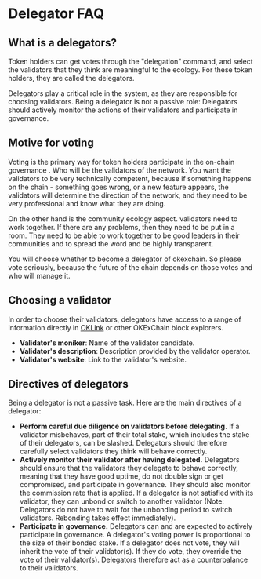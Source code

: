 <!--
order: 2
-->

# Delegator FAQ


## What is a delegators?

Token holders can get votes through the "delegation" command, and select the validators that they think are meaningful to the ecology. For these token holders, they are called the delegators.

Delegators play a critical role in the system, as they are responsible for choosing validators. Being a delegator is not a passive role: Delegators should actively monitor the actions of their validators and participate in governance. 

## Motive for voting

Voting is the primary way for token holders participate in the on-chain governance . Who will be the validators of the network. You want the validators to be very technically competent, because if something happens on the chain - something goes wrong, or a new feature appears, the validators will determine the direction of the network, and they need to be very professional and know what they are doing.

On the other hand is the community ecology aspect. validators need to work together. If there are any problems, then they need to be put in a room. They need to be able to work together to be good leaders in their communities and to spread the word and be highly transparent.

You will choose whether to become a delegator of okexchain. So please vote seriously, because the future of the chain depends on those votes and who will manage it.


## Choosing a validator

In order to choose their validators, delegators have access to a range of information directly in [OKLink](https://www.oklink.com/okexchain-test) or other OKExChain block explorers.

- **Validator's moniker**: Name of the validator candidate.
- **Validator's description**: Description provided by the validator operator.
- **Validator's website**: Link to the validator's website.

## Directives of delegators

Being a delegator is not a passive task. Here are the main directives of a delegator:

- **Perform careful due diligence on validators before delegating.** If a validator misbehaves, part of their total stake, which includes the stake of their delegators, can be slashed. Delegators should therefore carefully select validators they think will behave correctly.
- **Actively monitor their validator after having delegated.** Delegators should ensure that the validators they delegate to behave correctly, meaning that they have good uptime, do not double sign or get compromised, and participate in governance. They should also monitor the commission rate that is applied. If a delegator is not satisfied with its validator, they can unbond or switch to another validator (Note: Delegators do not have to wait for the unbonding period to switch validators. Rebonding takes effect immediately).
- **Participate in governance.** Delegators can and are expected to actively participate in governance. A delegator's voting power is proportional to the size of their bonded stake. If a delegator does not vote, they will inherit the vote of their validator(s). If they do vote, they override the vote of their validator(s). Delegators therefore act as a counterbalance to their validators.




